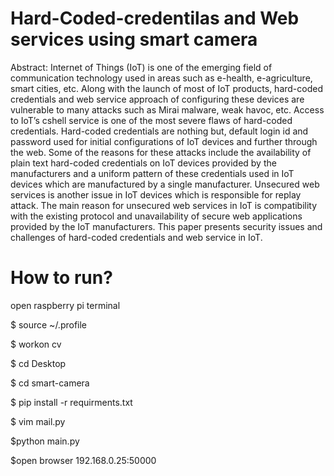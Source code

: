 # Hard-Coded-credentilas and Web services using smart camera


Abstract: Internet of Things (IoT) is one of the emerging field of communication technology used in areas such as e-health, e-agriculture, smart cities, etc.
Along with the launch of most of IoT products, hard-coded credentials and web service approach of configuring these devices are vulnerable to many attacks
such as Mirai malware, weak havoc, etc. Access to IoT’s cshell service is one of the most severe flaws of hard-coded credentials. Hard-coded credentials
are nothing but, default login id and password used for initial configurations of IoT devices and further through the web. Some of the reasons for these
attacks include the availability of plain text hard-coded credentials on IoT devices provided by the manufacturers and a uniform pattern of these credentials
used in IoT devices which are manufactured by a single manufacturer. Unsecured web services is another issue in IoT devices which is responsible for
replay attack. The main reason for unsecured web services in IoT is compatibility with the existing protocol and unavailability of secure web applications
provided by the IoT manufacturers. This paper presents security issues and challenges of hard-coded credentials and web service in IoT.


# How to run?

open raspberry pi terminal

$ source ~/.profile

$ workon cv

$ cd Desktop

$ cd smart-camera

$ pip install -r requirments.txt

$ vim mail.py

$python main.py

$open browser 192.168.0.25:50000
